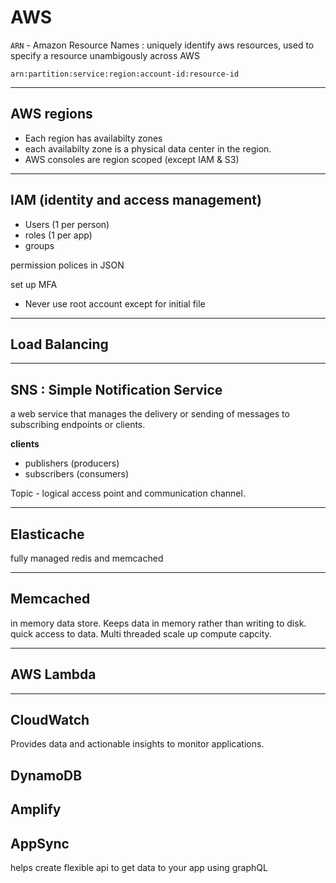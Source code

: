 # AWS

`ARN` - Amazon Resource Names : uniquely identify aws resources, used to specify a resource unambigously across AWS

```
arn:partition:service:region:account-id:resource-id
```

---

## AWS regions

- Each region has availabilty zones
- each availabilty zone is a physical data center in the region.
- AWS consoles are region scoped (except IAM & S3)

---

## IAM (identity and access management)
- Users (1 per person)
- roles (1 per app)
- groups 

permission polices in JSON

set up MFA

- Never use root account except for initial file

---

## Load Balancing 


---

## SNS : Simple Notification Service

a web service that manages the delivery or sending of messages to subscribing endpoints or clients.

**clients**

- publishers (producers)
- subscribers (consumers)

Topic - logical access point and communication channel.

---
## Elasticache 

fully managed redis and memcached 

--- 
## Memcached 

in memory data store. 
Keeps data in memory rather than writing to disk. quick access to data. 
Multi threaded scale up compute capcity. 

--- 

## AWS Lambda

---

## CloudWatch

Provides data and actionable insights to monitor applications.

## DynamoDB


## Amplify

## AppSync

helps create flexible api to get data to your app using graphQL
